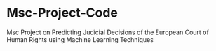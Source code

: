 # Msc-Project-Code
Msc Project on Predicting Judicial Decisions of the European Court of Human Rights using Machine Learning Techniques
